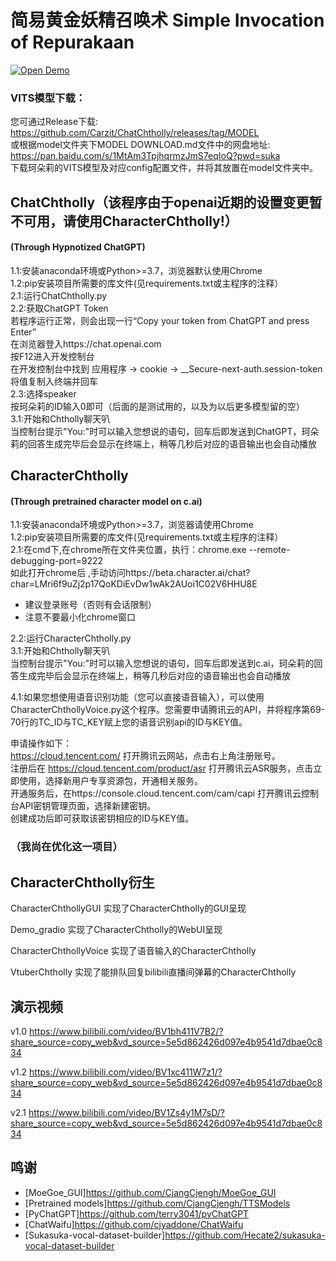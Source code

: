 # 简易黄金妖精召唤术 Simple Invocation of Repurakaan

[![Open Demo](https://colab.research.google.com/assets/colab-badge.svg)](https://colab.research.google.com/github/Carzit/ChatChtholly/blob/main/ChatChthollyColabDemo.ipynb) 

### VITS模型下载：
您可通过Release下载: https://github.com/Carzit/ChatChtholly/releases/tag/MODEL  
或根据model文件夹下MODEL DOWNLOAD.md文件中的网盘地址: https://pan.baidu.com/s/1MtAm3TpjhqrmzJmS7eqIoQ?pwd=suka  
下载珂朵莉的VITS模型及对应config配置文件，并将其放置在model文件夹中。

## ChatChtholly（该程序由于openai近期的设置变更暂不可用，请使用CharacterChtholly!）
#### (Through Hypnotized ChatGPT)
1.1:安装anaconda环境或Python>=3.7，浏览器默认使用Chrome  
1.2:pip安装项目所需要的库文件(见requirements.txt或主程序的注释）  
2.1:运行ChatChtholly.py  
2.2:获取ChatGPT Token  
若程序运行正常，则会出现一行“Copy your token from ChatGPT and press Enter”  
在浏览器登入https://chat.openai.com  
按F12进入开发控制台  
在开发控制台中找到 应用程序 -> cookie -> __Secure-next-auth.session-token  
将值复制入终端并回车  
2.3:选择speaker  
按珂朵莉的ID输入0即可（后面的是测试用的，以及为以后更多模型留的空）  
3.1:开始和Chtholly聊天叭  
当控制台提示"You:"时可以输入您想说的语句，回车后即发送到ChatGPT，珂朵莉的回答生成完毕后会显示在终端上，稍等几秒后对应的语音输出也会自动播放  
 
## CharacterChtholly
#### (Through pretrained character model on c.ai)
1.1:安装anaconda环境或Python>=3.7，浏览器请使用Chrome  
1.2:pip安装项目所需要的库文件(见requirements.txt或主程序的注释）  
2.1:在cmd下,在chrome所在文件夹位置，执行：chrome.exe --remote-debugging-port=9222  
如此打开chrome后 ,手动访问https://beta.character.ai/chat?char=LMri6f9uZj2p17QoKDiEvDw1wAk2AUoi1C02V6HHU8E

* 建议登录账号（否则有会话限制）  
* 注意不要最小化chrome窗口 

2.2:运行CharacterChtholly.py  
3.1:开始和Chtholly聊天叭  
当控制台提示"You:"时可以输入您想说的语句，回车后即发送到c.ai，珂朵莉的回答生成完毕后会显示在终端上，稍等几秒后对应的语音输出也会自动播放  

4.1:如果您想使用语音识别功能（您可以直接语音输入），可以使用CharacterChthollyVoice.py这个程序。您需要申请腾讯云的API，并将程序第69-70行的TC_ID与TC_KEY赋上您的语音识别api的ID与KEY值。

申请操作如下：  
https://cloud.tencent.com/ 打开腾讯云网站，点击右上角注册账号。  
注册后在 https://cloud.tencent.com/product/asr 打开腾讯云ASR服务，点击立即使用，选择新用户专享资源包，开通相关服务。   
开通服务后，在https://console.cloud.tencent.com/cam/capi 打开腾讯云控制台API密钥管理页面，选择新建密钥。  
创建成功后即可获取该密钥相应的ID与KEY值。  
 
### （我尚在优化这一项目） 

## CharacterChtholly衍生 
CharacterChthollyGUI
 实现了CharacterChtholly的GUI呈现  

Demo_gradio
 实现了CharacterChtholly的WebUI呈现  

CharacterChthollyVoice
 实现了语音输入的CharacterChtholly  

VtuberChtholly
 实现了能排队回复bilibili直播间弹幕的CharacterChtholly  
 
## 演示视频
v1.0 https://www.bilibili.com/video/BV1bh411V7B2/?share_source=copy_web&vd_source=5e5d862426d097e4b9541d7dbae0c834  

v1.2 https://www.bilibili.com/video/BV1xc411W7z1/?share_source=copy_web&vd_source=5e5d862426d097e4b9541d7dbae0c834  

v2.1 https://www.bilibili.com/video/BV1Zs4y1M7sD/?share_source=copy_web&vd_source=5e5d862426d097e4b9541d7dbae0c834



## 鸣谢
- [MoeGoe_GUI]https://github.com/CjangCjengh/MoeGoe_GUI
- [Pretrained models]https://github.com/CjangCjengh/TTSModels
- [PyChatGPT]https://github.com/terry3041/pyChatGPT
- [ChatWaifu]https://github.com/cjyaddone/ChatWaifu
- [Sukasuka-vocal-dataset-builder]https://github.com/Hecate2/sukasuka-vocal-dataset-builder
